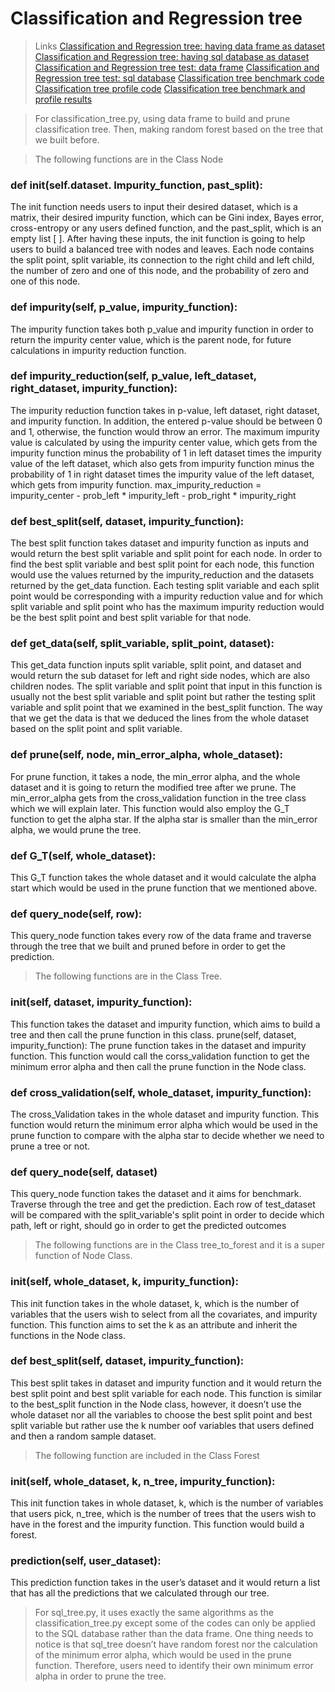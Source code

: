 # Classification and Regression tree

> Links
[Classification and Regression tree: having data frame as dataset](https://github.com/yuehanx05/Projects-/blob/master/classification_tree.py)
[Classification and Regression tree: having sql database as dataset](https://github.com/yuehanx05/Projects-/blob/master/sql_tree.py)
[Classification and Regression tree test: data frame](https://github.com/yuehanx05/Projects-/blob/master/test_classification_tree.py)
[Classification and Regression tree test: sql database](https://github.com/36-750/assignments-yuehanx05/blob/aad238e08ebf57cda74d8ad678543d2c67c299e4/classification-tree/SQLtest.py)
[Classification tree benchmark code](https://github.com/36-750/assignments-yuehanx05/blob/aad238e08ebf57cda74d8ad678543d2c67c299e4/classification-tree/benchmark.py)
[Classification tree profile code](https://github.com/36-750/assignments-yuehanx05/blob/aad238e08ebf57cda74d8ad678543d2c67c299e4/classification-tree/Profile_code.py)
[Classification tree benchmark and profile results](https://github.com/36-750/assignments-yuehanx05/blob/aad238e08ebf57cda74d8ad678543d2c67c299e4/classification-tree/benchmark.txt)

> For classification_tree.py, using data frame to build and prune classification tree. Then, making random forest based on the tree that we built before. 

> The following functions are in the Class Node

### def __init__(self.dataset. Impurity_function, past_split): 
The init function needs users to input their desired dataset, which is a matrix, their desired impurity function, which can be Gini index, Bayes error, cross-entropy or any users defined function, and the past_split, which is an empty list [ ]. 
After having these inputs, the init function is going to help users to build a balanced tree with nodes and leaves. Each node contains the split point, split variable, its connection to the right child and left child, the number of zero and one of this node, and the probability of zero and one of this node. 

### def impurity(self, p_value, impurity_function):
The impurity function takes both p_value and impurity function in order to return the impurity center value, which is the parent node, for future calculations in impurity reduction function. 

### def impurity_reduction(self, p_value, left_dataset, right_dataset, impurity_function):
The impurity reduction function takes in p-value, left dataset, right dataset, and impurity function. In addition, the entered p-value should be between 0 and 1, otherwise, the function would throw an error. 
The maximum impurity value is calculated by using the impurity center value, which gets from the impurity function minus the probability of 1 in left dataset times the impurity value of the left dataset, which also gets from impurity function minus the probability of 1 in right dataset times the impurity value of the left dataset, which gets from impurity function. 
max_impurity_reduction = impurity_center - prob_left * impurity_left - prob_right * impurity_right

### def best_split(self, dataset, impurity_function):
The best split function takes dataset and impurity function as inputs and would return the best split variable and split point for each node. 
In order to find the best split variable and best split point for each node, this function would use the values returned by the impurity_reduction and the datasets returned by the get_data function. Each testing split variable and each split point would be corresponding with a impurity reduction value and for which split variable and split point who has the maximum impurity reduction would be the best split point and best split variable for that node. 

### def get_data(self, split_variable, split_point, dataset):
This get_data function inputs split variable, split point, and dataset and would return the sub dataset for left and right side nodes, which are also children nodes. 
The split variable and split point that input in this function is usually not the best split variable and split point but rather the testing split variable and split point that we examined in the best_split function. The way that we get the data is that we deduced the lines from the whole dataset based on the split point and split variable. 

### def prune(self, node, min_error_alpha, whole_dataset):
For prune function, it takes a node, the min_error alpha, and the whole dataset and it is going to return the modified tree after we prune. 
The min_error_alpha gets from the cross_validation function in the tree class which we will explain later. 
This function would also employ the G_T function to get the alpha star. If the alpha star is smaller than the min_error alpha, we would prune the tree. 

### def G_T(self, whole_dataset):
This G_T function takes the whole dataset and it would calculate the alpha start which would be used in the prune function that we mentioned above. 

### def query_node(self, row):
This query_node function takes every row of the data frame and traverse through the tree that we built and pruned before in order to get the prediction. 


> The following functions are in the Class Tree. 
### __init__(self, dataset, impurity_function):
This function takes the dataset and impurity function, which aims to build a tree and then call the prune function in this class. 
prune(self, dataset, impurity_function):
The prune function takes in the dataset and impurity function. This function would call the corss_validation function to get the minimum error alpha and then call the prune function in the Node class. 

### def cross_validation(self, whole_dataset, impurity_function):
The cross_Validation takes in the whole dataset and impurity function. This function would return the minimum error alpha which would be used in the prune function to compare with the alpha star to decide whether we need to prune a tree or not. 

### def query_node(self, dataset)
This query_node function takes the dataset and it aims for benchmark. Traverse through the tree and get the prediction. Each row of test_dataset will be compared with the split_variable's split point in order to decide which path, left or right, should go in order to get the predicted outcomes

> The following functions are in the Class tree_to_forest and it is a super function of Node Class. 
### __init__(self, whole_dataset, k, impurity_function):
This init function takes in the whole dataset, k, which is the number of variables that the users wish to select from all the covariates, and impurity function. This function aims to set the k as an attribute and inherit the functions in the Node class. 

### def best_split(self, dataset, impurity_function):
This best split takes in dataset and impurity function and it would return the best split point and best split variable for each node. This function is similar to the best_split function in the Node class, however, it doesn’t use the whole dataset nor all the variables to choose the best split point and best split variable but rather use the k number oof variables that users defined and then a random sample dataset. 

> The following function are included in the Class Forest 
### __init__(self, whole_dataset, k, n_tree, impurity_function):
This init function takes in whole dataset, k, which is the number of variables that users pick, n_tree, which is the number of trees that the users wish to have in the forest and the impurity function. This function would build a forest. 

### prediction(self, user_dataset):
This prediction function takes in the user’s dataset and it would return a list that has all the predictions that we calculated through our tree. 

> For sql_tree.py, it uses exactly the same algorithms as the classification_tree.py except some of the codes can only be applied to the SQL database rather than the data frame. One thing needs to notice is that sql_tree doesn’t have random forest nor the calculation of the minimum error alpha, which would be used in the prune function. Therefore, users need to identify their own minimum error alpha in order to prune the tree. 

